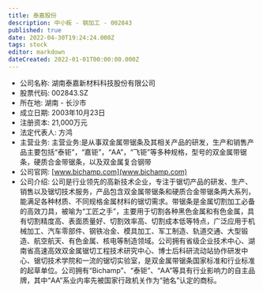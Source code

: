 ```yaml
---
title: 泰嘉股份
description: 中小板 - 钢加工 - 002843
published: true
date: 2022-04-30T19:24:24.000Z
tags: stock
editor: markdown
dateCreated: 2022-01-01T00:00:00.000Z
---
```


- 公司名称: 湖南泰嘉新材料科技股份有限公司
- 股票代码: 002843.SZ
- 所在地: 湖南 - 长沙市
- 成立日期: 2003年10月23日
- 注册资本: 21,000万元
- 法定代表人: 方鸿
- 主营业务: 主营业务:是从事双金属带锯条及其相关产品的研发，生产和销售产品主要包括“泰钜”，“嘉钜”，“AA”，“飞钜”等多种规格，型号的双金属带锯条，硬质合金带锯条，以及双金属复合钢带
- 公司官网: [www.bichamp.com](www.bichamp.com)
- 公司介绍: 公司是行业领先的高新技术企业，专注于锯切产品的研发、生产、销售以及锯切技术服务，产品包含双金属带锯条和硬质合金带锯条两大系列，能满足各种材质、不同规格金属材料的锯切需求。带锯条是金属切割加工必备的高效刀具，被喻为“工匠之手”，主要用于切割各种黑色金属和有色金属，具有切割精度高、表面质量好、切割效率高、切割成本低等特点，广泛应用于机械加工、汽车零部件、钢铁冶金、模具加工、军工制造、轨道交通、大型锻造、航空航天、有色金属、核电等制造领域。公司拥有省级企业技术中心、湖南省高速高效双金属锯切工程技术研究中心、博士后科研流动站协作研发中心、锯切技术学院和一流的锯切实验室，是双金属带锯条国家标准和行业标准的起草单位。公司拥有“Bichamp”、“泰钜”、“AA”等具有行业影响力的自主品牌，其中“AA”系业内率先被国家行政机关作为“驰名”认定的商标。


